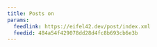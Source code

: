 ```yaml
---
title: Posts on
params:
  feedlink: https://eifel42.dev/post/index.xml
  feedid: 484a54f429078dd28d4fc8b693cb6e3b
---
```

